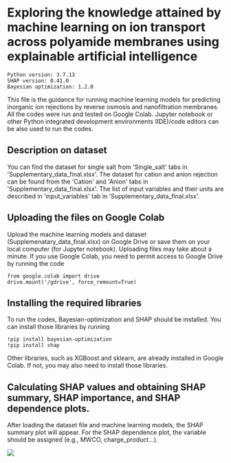 # Exploring the knowledge attained by machine learning on ion transport across polyamide membranes using explainable artificial intelligence

```
Python version: 3.7.13 
SHAP version: 0.41.0
Bayesian optimization: 1.2.0
```

This file is the guidance for running machine learning models for predicting inorganic ion rejections by reverse osmosis and nanofiltration membranes. All the codes were run and tested on Google Colab. Jupyter notebook or other Python integrated development environments (IDE)/code editors can be also used to run the codes.

## Description on dataset
You can find the dataset for single salt from 'Single_salt' tabs in 'Supplementary_data_final.xlsx'. The dataset for cation and anion rejection can be found from the 'Cation' and 'Anion' tabs in 'Supplementary_data_final.xlsx'. The list of input variables and their units are described in 'input_variables' tab in 'Supplementary_data_final.xlsx'.

## Uploading the files on Google Colab
Upload the machine learning models and dataset (Supplemenatary_data_final.xlsx) on Google Drive or save them on your local computer (for Jupyter notebook). Uploading files may take about a minute. If you use Google Colab, you need to permit access to Google Drive by running the code

```
from google.colab import drive
drive.mount('/gdrive', force_remount=True)
```

## Installing the required libraries
To run the codes, Bayesian-optimization and SHAP should be installed. You can install those libraries by running 

```
!pip install bayesian-optimization
!pip install shap
```

Other libraries, such as XGBoost and sklearn, are already installed in Google Colab. If not, you may also need to install those libraries.

## Calculating SHAP values and obtaining SHAP summary, SHAP importance, and SHAP dependence plots.
After loading the dataset file and machine learning models, the SHAP summary plot will appear. For the SHAP dependence plot, the variable should be assigned (e.g., MWCO, charge_product...).


<img src="https://t.bkit.co/w_63bd448b5d9be.gif" />
